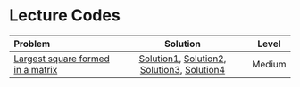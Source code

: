 # Lecture Codes

|  **Problem**  |  **Solution**  |  **Level**  |
|:--------------|:--------------:|:-----------:|
|  [Largest square formed in a matrix](https://www.geeksforgeeks.org/problems/largest-square-formed-in-a-matrix0806/1)  |  [Solution1](https://github.com/kishanrajput23/Love-Babbar-CPP-DSA-Course/blob/main/Lectures/Lecture_115/Lecture_Codes/largest_square_formed_in_a_matrix_1.cpp), [Solution2](https://github.com/kishanrajput23/Love-Babbar-CPP-DSA-Course/blob/main/Lectures/Lecture_115/Lecture_Codes/largest_square_formed_in_a_matrix_2.cpp), [Solution3](https://github.com/kishanrajput23/Love-Babbar-CPP-DSA-Course/blob/main/Lectures/Lecture_115/Lecture_Codes/largest_square_formed_in_a_matrix_3.cpp), [Solution4](https://github.com/kishanrajput23/Love-Babbar-CPP-DSA-Course/blob/main/Lectures/Lecture_115/Lecture_Codes/largest_square_formed_in_a_matrix_4.cpp)  |  Medium  |
